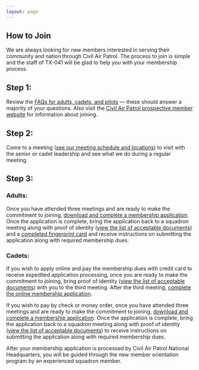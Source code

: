 ```yaml
---
layout: page
---
```


## How to Join

We are always looking for new members interested in serving their community and nation through Civil Air Patrol. The process to join is simple and the staff of TX-041 will be glad to help you with your membership process.

## Step 1: 

Review the [FAQs for adults, cadets, and pilots](/faqs) — these should answer a majority of your questions. Also visit the [Civil Air Patrol prospective member website](http://www.gocivilairpatrol.com) for information about joining.

## Step 2: 

Come to a meeting ([see our meeting schedule and locations](/contact)) to visit with the senior or cadet leadership and see what we do during a regular meeting.

## Step 3:

### Adults: 

Once you have attended three meetings and are ready to make the commitment to joining, [download and complete a membership application](http://www.capmembers.com/media/cms/F012_15378C3760422.pdf). Once the application is complete, bring the application back to a squadron meeting along with proof of identity ([view the list of acceptable documents](http://www.uscis.gov/i-9-central/acceptable-documents)) and a [completed fingerprint card](https://fbi.ibtfingerprint.com) and receive instructions on submitting the application along with required membership dues.

### Cadets:

If you wish to apply online and pay the membership dues with credit card to receive expedited application processing, once you are ready to make the commitment to joining, bring proof of identity ([view the list of acceptable documents](http://www.uscis.gov/i-9-central/acceptable-documents)) with you to the third meeting. After the third meeting, [complete the online membership application](https://www.capnhq.gov/CAP.MembershipSystem.Web/CadetOnlineApp.aspx).

If you wish to pay by check or money order, once you have attended three meetings and are ready to make the commitment to joining, [download and complete a membership application](http://www.capmembers.com/media/cms/F015_9C2337B9FC619.pdf). Once the application is complete, bring the application back to a squadron meeting along with proof of identity ([view the list of acceptable documents](http://www.uscis.gov/i-9-central/acceptable-documents)) to receive instructions on submitting the application along with required membership dues.

After your membership application is processed by Civil Air Patrol National Headquarters, you will be guided through the new member orientation program by an experienced squadron member.
